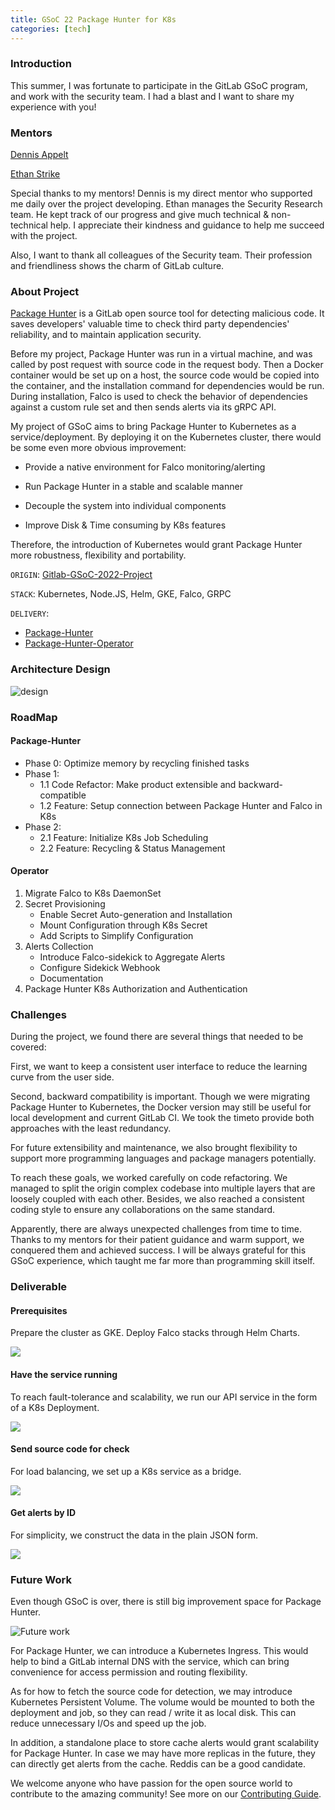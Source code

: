 ```yaml
---
title: GSoC 22 Package Hunter for K8s
categories: [tech]
---
```


### Introduction

This summer, I was fortunate to participate in the GitLab GSoC program, and work with the security team. I had a blast and I want to share my experience with you!

### Mentors

[Dennis Appelt](https://gitlab.com/dappelt)

[Ethan Strike](https://gitlab.com/estrike)

Special thanks to my mentors! Dennis is my direct mentor who supported me daily over the project developing. Ethan manages the Security Research team. He kept track of our progress and give much technical & non-technical help. I appreciate their kindness and guidance to help me succeed with the project.

Also, I want to thank all colleagues of the Security team. Their profession and friendliness shows the charm of GitLab culture.

### About Project

[Package Hunter](https://about.gitlab.com/blog/2021/07/23/announcing-package-hunter/) is a GitLab open source tool for detecting malicious code. It saves developers' valuable time to check third party dependencies' reliability, and to maintain application security.

Before my project, Package Hunter was run in a virtual machine, and was called by post request with source code in the request body. Then a Docker container would be set up on a host, the source code would be copied into the container, and the installation command for dependencies would be run. During installation, Falco is used to check the behavior of dependencies against a custom rule set and then sends alerts via its gRPC API.

My project of GSoC aims to bring Package Hunter to Kubernetes as a service/deployment. By deploying it on the Kubernetes cluster, there would be some even more obvious improvement:

- Provide a native environment for Falco monitoring/alerting

- Run Package Hunter in a stable and scalable manner

- Decouple the system into individual components

- Improve Disk & Time consuming by K8s features

Therefore, the introduction of Kubernetes would grant Package Hunter more robustness, flexibility and portability.

`ORIGIN`: [Gitlab-GSoC-2022-Project](https://gitlab.com/gitlab-com/marketing/community-relations/contributor-program/gsoc-2022/-/issues/2)

`STACK`: Kubernetes, Node.JS, Helm, GKE, Falco, GRPC

`DELIVERY`:

- [Package-Hunter](https://gitlab.com/gitlab-org/security-products/package-hunter)
- [Package-Hunter-Operator](https://gitlab.com/gitlab-com/gl-security/security-research/package-hunter-runner-integration)

### Architecture Design

![design](https://user-images.githubusercontent.com/48944635/190844177-9d3498da-cad2-41ec-8115-ca810d3a578e.png)

### RoadMap

#### Package-Hunter

- Phase 0: Optimize memory by recycling finished tasks
- Phase 1:
  - 1.1 Code Refactor: Make product extensible and backward-compatible
  - 1.2 Feature: Setup connection between Package Hunter and Falco in K8s
- Phase 2:
  - 2.1 Feature: Initialize K8s Job Scheduling
  - 2.2 Feature: Recycling & Status Management

#### Operator

1. Migrate Falco to K8s DaemonSet
2. Secret Provisioning
   - Enable Secret Auto-generation and Installation
   - Mount Configuration through K8s Secret
   - Add Scripts to Simplify Configuration
3. Alerts Collection
   - Introduce Falco-sidekick to Aggregate Alerts
   - Configure Sidekick Webhook
   - Documentation
4. Package Hunter K8s Authorization and Authentication

### Challenges

During the project, we found there are several things that needed to be covered:

First, we want to keep a consistent user interface to reduce the learning curve from the user side.

Second, backward compatibility is important. Though we were migrating Package Hunter to Kubernetes, the Docker version may still be useful for local development and current GitLab CI. We took the timeto provide both approaches with the least redundancy.

For future extensibility and maintenance, we also brought flexibility to support more programming languages and package managers potentially.

To reach these goals, we worked carefully on code refactoring. We managed to split the origin complex codebase into multiple layers that are loosely coupled with each other. Besides, we also reached a consistent coding style to ensure any collaborations on the same standard.

Apparently, there are always unexpected challenges from time to time. Thanks to my mentors for their patient guidance and warm support, we conquered them and achieved success. I will be always grateful for this GSoC experience, which taught me far more than programming skill itself.

### Deliverable

#### Prerequisites

Prepare the cluster as GKE. Deploy Falco stacks through Helm Charts.

![](https://user-images.githubusercontent.com/48944635/192657777-083c760c-f20a-4713-a1a8-5f8b07bf8d0a.png)

#### Have the service running

To reach fault-tolerance and scalability, we run our API service in the form of a K8s Deployment.

![](https://user-images.githubusercontent.com/48944635/192657924-be24ce52-ce98-4f4f-8580-e0802362b880.png)

#### Send source code for check

For load balancing, we set up a K8s service as a bridge.

![](https://user-images.githubusercontent.com/48944635/192658184-20c447e0-fe20-48d5-8af8-22f47f8d8d4f.png)

#### Get alerts by ID

For simplicity, we construct the data in the plain JSON form.

![](https://user-images.githubusercontent.com/48944635/192658352-34c9cd67-f62c-4e2c-86a7-6ba629e47108.png)

### Future Work

Even though GSoC is over, there is still big improvement space for Package Hunter.

![Future work](https://user-images.githubusercontent.com/48944635/190844226-c916cc72-fc52-4870-8174-6e2c9db3b811.png)

For Package Hunter, we can introduce a Kubernetes Ingress. This would help to bind a GitLab internal DNS with the service, which can bring convenience for access permission and routing flexibility.

As for how to fetch the source code for detection, we may introduce Kubernetes Persistent Volume. The volume would be mounted to both the deployment and job, so they can read / write it as local disk. This can reduce unnecessary I/Os and speed up the job.

In addition, a standalone place to store cache alerts would grant scalability for Package Hunter. In case we may have more replicas in the future, they can directly get alerts from the cache. Reddis can be a good candidate.

We welcome anyone who have passion for the open source world to contribute to the amazing community! See more on our [Contributing Guide](https://about.gitlab.com/community/contribute/development/).
